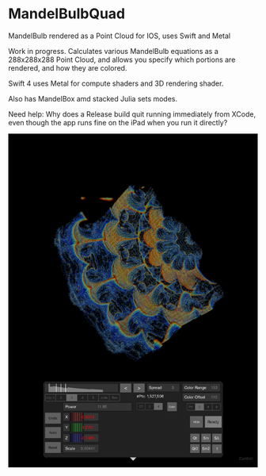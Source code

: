 # MandelBulbQuad
MandelBulb rendered as a Point Cloud for IOS, uses Swift and Metal

Work in progress.
Calculates various MandelBulb equations as a 288x288x288 Point Cloud,
and allows you specify which portions are rendered, and how they are colored.

Swift 4 uses Metal for compute shaders and 3D rendering shader.

Also has MandelBox amd stacked Julia sets modes.

Need help: Why does a Release build quit running immediately from XCode, even though the app runs fine
on the iPad when you run it directly?

![Screenshot](MandelBulbQuad.png)
